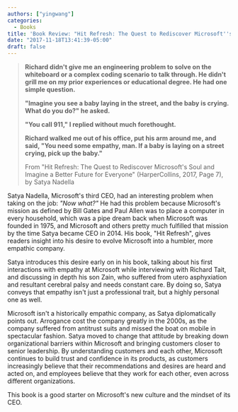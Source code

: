 ```yaml
---
authors: ["yingwang"]
categories:
  - Books
title: 'Book Review: "Hit Refresh: The Quest to Rediscover Microsoft''s Soul and Imagine a Better Future for Everyone", by Satya Nadella'
date: "2017-11-18T13:41:39-05:00"
draft: false
---
```


> **Richard didn't give me an engineering problem to solve on the whiteboard or a complex coding scenario to talk through. He didn't grill me on my prior experiences or educational degree. He had one simple question.**
>
> **"Imagine you see a baby laying in the street, and the baby is crying. What do you do?" he asked.**
>
> **"You call 911," I replied without much forethought.**
>
> **Richard walked me out of his office, put his arm around me, and said, "You need some empathy, man. If a baby is laying on a street crying, pick up the baby."**
>
> From "Hit Refresh: The Quest to Rediscover Microsoft's Soul and Imagine a Better Future for Everyone" (HarperCollins, 2017, Page 7), by Satya Nadella

Satya Nadella, Microsoft's third CEO, had an interesting problem when taking on the job: _"Now what?"_ He had this problem because Microsoft's mission as defined by Bill Gates and Paul Allen was to place a computer in every household, which was a pipe dream back when Microsoft was founded in 1975, and Microsoft and others pretty much fulfilled that mission by the time Satya became CEO in 2014. His book, "Hit Refresh", gives readers insight into his desire to evolve Microsoft into a humbler, more empathic company.

Satya introduces this desire early on in his book, talking about his first interactions with empathy at Microsoft while interviewing with Richard Tait, and discussing in depth his son Zain, who suffered from utero asphyxiation and resultant cerebral palsy and needs constant care. By doing so, Satya conveys that empathy isn't just a professional trait, but a highly personal one as well.

Microsoft isn't a historically empathic company, as Satya diplomatically points out. Arrogance cost the company greatly in the 2000s, as the company suffered from antitrust suits and missed the boat on mobile in spectacular fashion. Satya moved to change that attitude by breaking down organizational barriers within Microsoft and bringing customers closer to senior leadership. By understanding customers and each other, Microsoft continues to build trust and confidence in its products, as customers increasingly believe that their recommendations and desires are heard and acted on, and employees believe that they work for each other, even across different organizations.

This book is a good starter on Microsoft's new culture and the mindset of its CEO.
